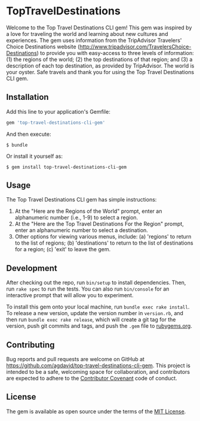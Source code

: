# TopTravelDestinations

Welcome to the Top Travel Destinations CLI gem! This gem was inspired by a love for traveling the world and learning about new cultures and experiences. The gem uses information from the TripAdvisor Travelers' Choice Destinations website (http://www.tripadvisor.com/TravelersChoice-Destinations) to provide you with easy-access to three levels of information: (1) the regions of the world; (2) the top destinations of that region; and (3) a description of each top destination, as provided by TripAdvisor.  The world is your oyster. Safe travels and thank you for using the Top Travel Destinations CLI gem.  

## Installation

Add this line to your application's Gemfile:

```ruby
gem 'top-travel-destinations-cli-gem'
```

And then execute:

    $ bundle

Or install it yourself as:

    $ gem install top-travel-destinations-cli-gem

## Usage

The Top Travel Destinations CLI gem has simple instructions:
1) At the "Here are the Regions of the World" prompt, enter an alphanumeric number (i.e., 1-9) to select a region.
2) At the "Here are the Top Travel Destinations For the Region" prompt, enter an alphanumeric number to select a destination.
3) Other options for viewing various menus, include:
    (a) 'regions' to return to the list of regions;
    (b) 'destinations' to return to the list of destinations for a region;
    (c) 'exit' to leave the gem.

## Development

After checking out the repo, run `bin/setup` to install dependencies. Then, run `rake spec` to run the tests. You can also run `bin/console` for an interactive prompt that will allow you to experiment.

To install this gem onto your local machine, run `bundle exec rake install`. To release a new version, update the version number in `version.rb`, and then run `bundle exec rake release`, which will create a git tag for the version, push git commits and tags, and push the `.gem` file to [rubygems.org](https://rubygems.org).

## Contributing

Bug reports and pull requests are welcome on GitHub at https://github.com/agdavid/top-travel-destinations-cli-gem. This project is intended to be a safe, welcoming space for collaboration, and contributors are expected to adhere to the [Contributor Covenant](http://contributor-covenant.org) code of conduct.


## License

The gem is available as open source under the terms of the [MIT License](http://opensource.org/licenses/MIT).

